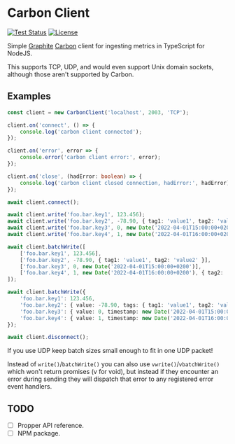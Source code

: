 Carbon Client
=============

[![Test Status](https://img.shields.io/github/workflow/status/panzi/carbon-client/Tests)](https://github.com/panzi/carbon-client/actions/workflows/tests.yml)
[![License](https://img.shields.io/github/license/panzi/carbon-client)](https://github.com/panzi/carbon-client/blob/main/LICENSE)

Simple [Graphite](https://graphiteapp.org/) [Carbon](https://github.com/graphite-project/carbon)
client for ingesting metrics in TypeScript for NodeJS.

This supports TCP, UDP, and would even support Unix domain sockets, although
those aren't supported by Carbon.

Examples
--------

```TypeScript
const client = new CarbonClient('localhost', 2003, 'TCP');

client.on('connect', () => {
    console.log('carbon client connected');
});

client.on('error', error => {
    console.error('carbon client error:', error);
});

client.on('close', (hadError: boolean) => {
    console.log('carbon client closed connection, hadError:', hadError);
});

await client.connect();

await client.write('foo.bar.key1', 123.456);
await client.write('foo.bar.key2', -78.90, { tag1: 'value1', tag2: 'value2' });
await client.write('foo.bar.key3', 0, new Date('2022-04-01T15:00:00+0200'));
await client.write('foo.bar.key4', 1, new Date('2022-04-01T16:00:00+0200'), { tag2: 'value2' });

await client.batchWrite([
    ['foo.bar.key1', 123.456],
    ['foo.bar.key2', -78.90, { tag1: 'value1', tag2: 'value2' }],
    ['foo.bar.key3', 0, new Date('2022-04-01T15:00:00+0200')],
    ['foo.bar.key4', 1, new Date('2022-04-01T16:00:00+0200'), { tag2: 'value2' }],
]);

await client.batchWrite({
    'foo.bar.key1': 123.456,
    'foo.bar.key2': { value: -78.90, tags: { tag1: 'value1', tag2: 'value2' } },
    'foo.bar.key3': { value: 0, timestamp: new Date('2022-04-01T15:00:00+0200') }],
    'foo.bar.key4': { value: 1, timestamp: new Date('2022-04-01T16:00:00+0200'), tags: { tag2: 'value2' } }],
});

await client.disconnect();
```

If you use UDP keep batch sizes small enough to fit in one UDP packet!

Instead of `write()`/`batchWrite()` you can also use `vwrite()`/`vbatchWrite()`
which won't return promises (v for void), but instead if they encounter an error
during sending they will dispatch that error to any registered error event
handlers.

TODO
----

* [ ] Propper API reference.
* [ ] NPM package.
